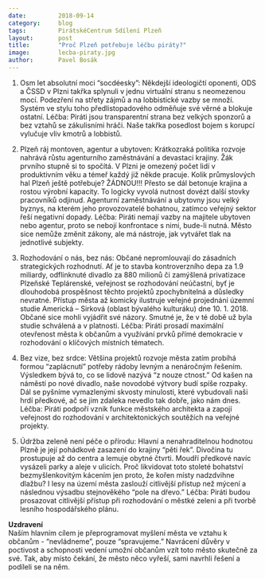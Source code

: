 ```yaml
---
date:         2018-09-14
category:     blog
tags:         PirátskéCentrum Sdílení Plzeň
layout:       post
title:        "Proč Plzeň potřebuje léčbu piráty?" 
image:        lecba-piraty.jpg
author:       Pavel Bosák
---
```



1. Osm let absolutní moci “socdéesky”: Někdejší ideologičtí oponenti, ODS a ČSSD v Plzni takřka splynuli v jednu virtuální stranu s neomezenou mocí. Podezření na střety zájmů a na lobbistické vazby se množí. Systém ve stylu toho předlistopadového odměňuje své věrné a blokuje ostatní. Léčba: Piráti jsou transparentní strana bez velkých sponzorů a bez vztahů se zákulisními hráči. Naše takřka posedlost bojem s korupcí vylučuje vliv kmotrů a lobbistů.

2. Plzeň ráj montoven, agentur a ubytoven: Krátkozraká politika rozvoje nahrává růstu agenturního zaměstnávání a devastaci krajiny. Žák prvního stupně si to spočítá. V Plzni je omezený počet lidí v produktivním věku a témeř každý již někde pracuje. Kolik průmyslových hal Plzeň ještě potřebuje? ŽÁDNOU!!! Přesto se dál betonuje krajina a rostou výrobní kapacity. To logicky vyvolá nutnost dovézt další stovky pracovníků odjinud. Agenturní zaměstnávání a ubytovny jsou velký byznys, na kterém jeho provozovatelé bohatnou, zatímco veřejný sektor řeší negativní dopady. Léčba: Piráti nemají vazby na majitele ubytoven nebo agentur, proto se nebojí konfrontace s nimi, bude-li nutná. Město sice nemůže změnit zákony, ale má nástroje, jak vytvářet tlak na jednotlivé subjekty.

3. Rozhodování o nás, bez nás: Občané nepromlouvají do zásadních strategických rozhodnutí. Ať je to stavba kontroverzního depa za 1.9 miliardy, odflinknuté divadlo za 880 milionů či zamýšlená privatizace Plzeňské Teplárenské, veřejnost se rozhodování neúčastní, byť je dlouhodobá prospěšnost těchto projektů zpochybnitelná a důsledky nevratné. Přístup města až komicky ilustruje veřejné projednání územní studie Americká – Sirková (oblast bývalého kulturáku) dne 10. 1. 2018. Občané sice mohli vyjádřit své názory. Smutné je, že v té době už byla studie schválená a v platnosti. Léčba: Piráti prosadí maximální otevřenost města k občanům a využívání prvků přímé demokracie v rozhodování o klíčových místních tématech.

4. Bez vize, bez srdce: Většina projektů rozvoje města zatím probíhá formou “zaplácnutí” potřeby rádoby levným a nenáročným řešením. Výsledkem bývá to, co se lidově nazývá “z nouze ctnost.” Od kašen na náměstí po nové divadlo, naše novodobé výtvory budí spíše rozpaky. Dál se pyšníme vymazlenými skvosty minulosti, které vybudovali naši hrdí předkové, ač se jim zdaleka nevedlo tak dobře, jako nám dnes. Léčba: Piráti podpoří vznik funkce městského architekta a zapojí veřejnost do rozhodování v architektonických soutěžích na veřejné projekty.

5. Údržba zeleně není péče o přírodu: Hlavní a nenahraditelnou hodnotou Plzně je její pohádkové zasazení do krajiny “pěti řek”. Divočina tu prostupuje až do centra a lemuje obytné čtvrti. Moudří předkové navíc vysázeli parky a aleje v ulicích. Proč likvidovat toto stoleté bohatství bezmyšlenkovitým kácením jen proto, že kořen místy nadzdvihne dlažbu? I lesy na území města zaslouží citlivější přístup než mýcení a následnou výsadbu stejnověkého “pole na dřevo.” Léčba: Piráti budou prosazovat citlivější přístup při rozhodování o městké zeleni a při tvorbě lesního hospodářského plánu.

**Uzdravení**  
Naším hlavním cílem je přeprogramovat myšlení města ve vztahu k občanům - “nevládneme”, pouze “spravujeme.” Navrácení důvěry v poctivost a schopnosti vedení umožní občanům vzít toto město skutečně za své. Tak, aby místo čekání, že město něco vyřeší, sami navrhli řešení a podíleli se na něm.